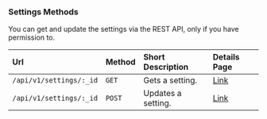 ### Settings Methods

You can get and update the settings via the REST API, only if you have permission to.

| Url | Method | Short Description | Details Page |
| :--- | :--- | :--- | :--- |
| `/api/v1/settings/:_id` | `GET` | Gets a setting. | [Link](get/) |
| `/api/v1/settings/:_id` | `POST` | Updates a setting. | [Link](update/) |
